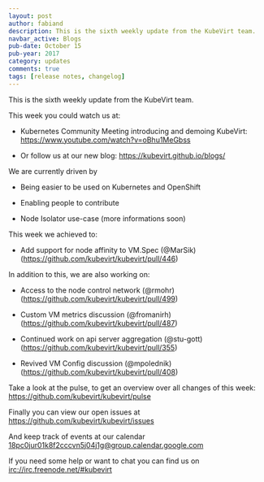 ```yaml
---
layout: post
author: fabiand
description: This is the sixth weekly update from the KubeVirt team.
navbar_active: Blogs
pub-date: October 15
pub-year: 2017
category: updates
comments: true
tags: [release notes, changelog]
---
```


This is the sixth weekly update from the KubeVirt team.

This week you could watch us at:

- Kubernetes Community Meeting introducing and demoing KubeVirt:
  <https://www.youtube.com/watch?v=oBhu1MeGbss>

- Or follow us at our new blog: <https://kubevirt.github.io/blogs/>

<!-- more -->

We are currently driven by

- Being easier to be used on Kubernetes and OpenShift

- Enabling people to contribute

- Node Isolator use-case (more informations soon)

This week we achieved to:

- Add support for node affinity to VM.Spec (@MarSik)
  (<https://github.com/kubevirt/kubevirt/pull/446>)

In addition to this, we are also working on:

- Access to the node control network (@rmohr)
  (<https://github.com/kubevirt/kubevirt/pull/499>)

- Custom VM metrics discussion (@fromanirh)
  (<https://github.com/kubevirt/kubevirt/pull/487>)

- Continued work on api server aggregation (@stu-gott)
  (<https://github.com/kubevirt/kubevirt/pull/355>)

- Revived VM Config discussion (@mpolednik)
  (<https://github.com/kubevirt/kubevirt/pull/408>)

Take a look at the pulse, to get an overview over all changes of this
week: <https://github.com/kubevirt/kubevirt/pulse>

Finally you can view our open issues at
<https://github.com/kubevirt/kubevirt/issues>

And keep track of events at our calendar
[18pc0jur01k8f2cccvn5j04j1g@group.calendar.google.com](https://calendar.google.com/calendar/embed?src=18pc0jur01k8f2cccvn5j04j1g@group.calendar.google.com)

If you need some help or want to chat you can find us on
<irc://irc.freenode.net/#kubevirt>
